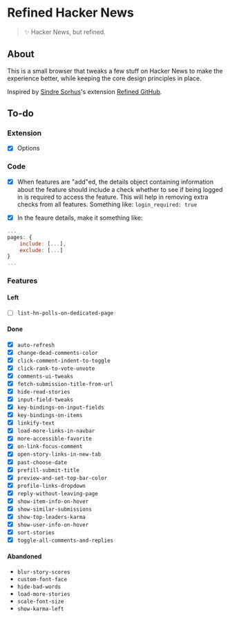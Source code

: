 # Refined Hacker News

> ✨ Hacker News, but refined.

## About

This is a small browser that tweaks a few stuff on Hacker News to make the experience better, while keeping the core design principles in place.

Inspired by [Sindre Sorhus](https://github.com/sindresorhus)'s extension [Refined GitHub](https://github.com/sindresorhus/refined-github).

## To-do

### Extension

- [x] Options

### Code

- [x] When features are "add"ed, the details object containing information about the feature should include a check whether to see if being logged in is required to access the feature. This will help in removing extra checks from all features. Something like: `login_required: true`

- [x] In the feaure details, make it something like:

```js
...
pages: {
    include: [...],
    exclude: [...]
}
...
```

### Features

#### Left

- [ ] `list-hn-polls-on-dedicated-page`
<!-- *Nothing :)* -->

#### Done

- [x] `auto-refresh`
- [x] `change-dead-comments-color`
- [x] `click-comment-indent-to-toggle`
- [x] `click-rank-to-vote-unvote`
- [x] `comments-ui-tweaks`
- [x] `fetch-submission-title-from-url`
- [x] `hide-read-stories`
- [x] `input-field-tweaks`
- [x] `key-bindings-on-input-fields`
- [x] `key-bindings-on-items`
- [x] `linkify-text`
- [x] `load-more-links-in-navbar`
- [x] `more-accessible-favorite`
- [x] `on-link-focus-comment`
- [x] `open-story-links-in-new-tab`
- [x] `past-choose-date`
- [x] `prefill-submit-title`
- [x] `preview-and-set-top-bar-color`
- [x] `profile-links-dropdown`
- [x] `reply-without-leaving-page`
- [x] `show-item-info-on-hover`
- [x] `show-similar-submissions`
- [x] `show-top-leaders-karma`
- [x] `show-user-info-on-hover`
- [x] `sort-stories`
- [x] `toggle-all-comments-and-replies`

#### Abandoned

- `blur-story-scores`
- `custom-font-face`
- `hide-bad-words`
- `load-more-stories`
- `scale-font-size`
- `show-karma-left`